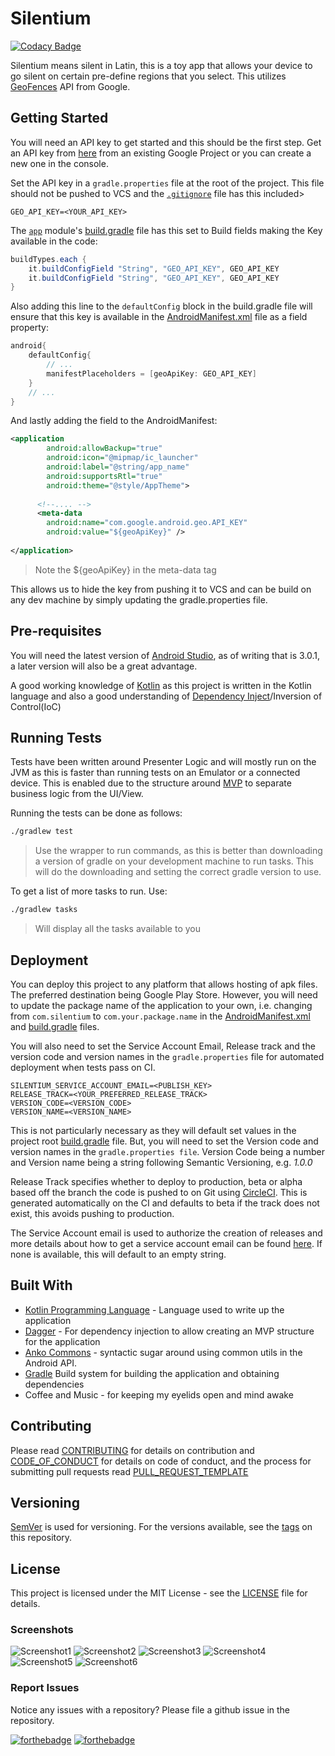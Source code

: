 # Silentium

[![Codacy Badge](https://api.codacy.com/project/badge/Grade/d50fb64b11a74899ae6c8285f96e1ed8)](https://www.codacy.com/app/BrianLusina/silentium?utm_source=github.com&amp;utm_medium=referral&amp;utm_content=BrianLusina/silentium&amp;utm_campaign=Badge_Grade)

Silentium means silent in Latin, this is a toy app that allows your device to go silent on certain pre-define regions that you select. This utilizes [GeoFences](https://developer.android.com/training/location/geofencing.html) API from Google.

## Getting Started

You will need an API key to get started and this should be the first step.
Get an API key from [here](https://console.developers.google.com) from an existing Google Project or you can create a new one in the console.

Set the API key in a `gradle.properties` file at the root of the project. This file should not be pushed to VCS and the [`.gitignore`](./.gitignore) file has this included>

```properties
GEO_API_KEY=<YOUR_API_KEY>
```

The [`app`](./app) module's [build.gradle](./app/build.gradle) file has this set to Build fields making the Key available in the code:

```groovy
buildTypes.each {
    it.buildConfigField "String", "GEO_API_KEY", GEO_API_KEY
    it.buildConfigField "String", "GEO_API_KEY", GEO_API_KEY
}
```

Also adding this line to the `defaultConfig` block in the build.gradle file will ensure that this key is available in the [AndroidManifest.xml](./app/src/main/AndroidManifest.xml) file as a field property:

```groovy
android{
    defaultConfig{
        // ...
        manifestPlaceholders = [geoApiKey: GEO_API_KEY]
    }
    // ...
}
```

And lastly adding the field to the AndroidManifest:

```xml
<application
        android:allowBackup="true"
        android:icon="@mipmap/ic_launcher"
        android:label="@string/app_name"
        android:supportsRtl="true"
        android:theme="@style/AppTheme">
      
      <!--.... -->    
      <meta-data
        android:name="com.google.android.geo.API_KEY"
        android:value="${geoApiKey}" />
            
</application>
```
> Note the ${geoApiKey} in the meta-data tag

This allows us to hide the key from pushing it to VCS and can be build on any dev machine by simply updating the gradle.properties file.


## Pre-requisites

You will need the latest version of [Android Studio](https://developer.android.com/studio/index.html), as of writing that is 3.0.1, a later version will also be a great advantage.

A good working knowledge of [Kotlin](https://kotlinlang.org/) as this project is written in the Kotlin language and also a good understanding of [Dependency Inject](https://en.wikipedia.org/wiki/Dependency_injection)/Inversion of Control(IoC)

## Running Tests
 
 Tests have been written around Presenter Logic and will mostly run on the JVM as this is faster than running tests on an Emulator or a connected device. This is enabled due to the structure around [MVP](https://antonioleiva.com/mvp-android) to separate business logic from the UI/View.
 
 Running the tests can be done as follows:
 
```bash
./gradlew test
```
> Use the wrapper to run commands, as this is better than downloading a version of gradle on your development machine to run tasks. This will do the downloading and setting the correct gradle version to use.

To get a list of more tasks to run. Use:

```bash
./gradlew tasks
```
> Will display all the tasks available to you


## Deployment

You can deploy this project to any platform that allows hosting of apk files. The preferred destination being Google Play Store. However, you will need to update the package name of the application to your own, i.e. changing from `com.silentium` to `com.your.package.name` in the [AndroidManifest.xml](./app/src/main/AndroidManifest.xml) and [build.gradle](./app/build.gradle) files.

You will also need to set the Service Account Email, Release track and the version code and version names in the `gradle.properties` file for automated deployment when tests pass on CI.

```properties
SILENTIUM_SERVICE_ACCOUNT_EMAIL=<PUBLISH_KEY>
RELEASE_TRACK=<YOUR_PREFERRED_RELEASE_TRACK>
VERSION_CODE=<VERSION_CODE>
VERSION_NAME=<VERSION_NAME>
```

This is not particularly necessary as they will default set values in the project root [build.gradle](./build.gradle) file.
But, you will need to set the Version code and version names in
the `gradle.properties file`. Version Code being a number and Version name being a string following Semantic Versioning, e.g. *1.0.0*

Release Track specifies whether to deploy to production, beta or alpha based off the branch the code is pushed to on Git using [CircleCI](https://circleci.com). This is generated automatically on the CI and defaults to beta if the track does not exist, this avoids pushing to production.

The Service Account email is used to authorize the creation of releases and more details about how to get a service account email can be found [here](https://github.com/codepath/android_guides/wiki/Automating-Publishing-to-the-Play-Store). If none is available, this will default to an empty string.

## Built With

+ [Kotlin Programming Language](https://kotlinlang.org) - Language used to write up the application
+ [Dagger](https://google.github.io/dagger/) - For dependency injection to allow creating an MVP structure for the application
+ [Anko Commons](https://github.com/Kotlin/anko) - syntactic sugar around using common utils in the Android API. 
+ [Gradle](https://gradle.org/) Build system for building the  application and obtaining dependencies
+ Coffee and Music - for keeping my eyelids open and mind awake

## Contributing

Please read [CONTRIBUTING](./CONTRIBUTING.md) for details on contribution and [CODE_OF_CONDUCT](./CODE_OF_CONDUCT.md) for details on code of conduct, and the process for submitting pull requests read [PULL_REQUEST_TEMPLATE](./PULL_REQUEST_TEMPLATE.md)

## Versioning

[SemVer](https://semver.org/) is used for versioning. For the versions available, see the [tags](https://github.com/BrianLusina/silentium/tags) on this repository.

## License

This project is licensed under the MIT License - see the [LICENSE](./LICENSE) file for details.

### Screenshots

![Screenshot1](screenshots/screen_1.png) ![Screenshot2](screenshots/screen_2.png) ![Screenshot3](screenshots/screen_3.png)
![Screenshot4](screenshots/screen_4.png) ![Screenshot5](screenshots/screen_5.png) ![Screenshot6](screenshots/screen_6.png)


### Report Issues
Notice any issues with a repository? Please file a github issue in the repository.

[![forthebadge](http://forthebadge.com/images/badges/built-for-android.svg)](http://forthebadge.com)
[![forthebadge](http://forthebadge.com/images/badges/built-with-love.svg)](http://forthebadge.com)